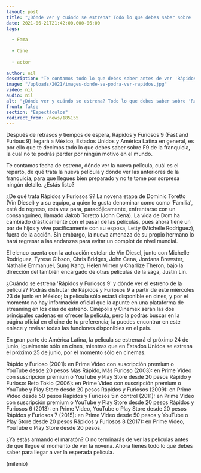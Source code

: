 ```yaml
---
layout: post
title: "¿Dónde ver y cuándo se estrena? Todo lo que debes saber sobre 'Rápidos y Furiosos 9'"
date: 2021-06-21T21:42:00.000-06:00
tags:
  
  - Fama
  
  - Cine
  
  - actor
  
author: nil
description: "Te contamos todo lo que debes saber antes de ver 'Rápidos y Furiosos 9', desde fecha de estreno, dónde ver y de qué trata la película. "
image: "/uploads/2021/images-donde-se-podra-ver-rapidos.jpg"
video: nil
audio: nil
alt: "¿Dónde ver y cuándo se estrena? Todo lo que debes saber sobre 'Rápidos y Furiosos 9'"
front: false
section: "Espectáculos"
redirect_from: /news/185155
---
```


Después de retrasos y tiempos de espera, Rápidos y Furiosos 9 (Fast and Furious 9) llegará a México, Estados Unidos y América Latina en general, es por ello que te decimos todo lo que debes saber sobre F9 de la franquicia, la cual no te podrás perder por ningún motivo en el mundo.  

Te contamos fecha de estreno, dónde ver la nueva película, cuál es el reparto, de qué trata la nueva película y dónde ver las anteriores de la franquicia, para que llegues bien preparado y no te tome por sorpresa ningún detalle. ¿Estás listo? 

¿De qué trata Rápidos y Furiosos 9? La novena etapa de Dominic Toretto (Vin Diesel) y a su equipo, a quien le gusta denominar como como 'Familia', está de regreso, esta vez para, paradójicamente, enfrentarse con un consanguíneo, llamado Jakob Toretto (John Cena). La vida de Dom ha cambiado drásticamente con el pasar de las películas, pues ahora tiene un par de hijos y vive pacíficamente con su esposa, Letty (Michelle Rodriguez), fuera de la acción. Sin embargo, la nueva amenaza de su propio hermano lo hará regresar a las andanzas para evitar un complot de nivel mundial. 

El elenco cuenta con la actuación estelar de Vin Diesel, junto con Michelle Rodriguez, Tyrese Gibson, Chris Bridges, John Cena, Jordana Brewster, Nathalie Emmanuel, Sung Kang, Helen Mirren y Charlize Theron, bajo la dirección del también encargado de otras películas de la saga, Justin Lin.

¿Cuándo se estrena 'Rápidos y Furiosos 9' y dónde ver el estreno de la película? Podrás disfrutar de Rápidos y Furiosos 9 a partir de este miércoles 23 de junio en México; la película sólo estará disponible en cines, y por el momento no hay información oficial que la apunte en una plataforma de streaming en los días de estreno. Cinépolis y Cinemex serán las dos principales cadenas en ofrecer la película, pero la podrás buscar en la página oficial en el cine de tu preferencia; la puedes encontrar en este enlace y revisar todas las funciones disponibles en el país. 

En gran parte de América Latina, la película se estrenará el próximo 24 de junio, igualmente sólo en cines, mientras que en Estados Unidos se estrena el próximo 25 de junio, por el momento sólo en cinemas. 

Rápido y Furioso (2001): en Prime Video con suscripción premium o YouTube desde 20 pesos Más Rápido, Más Furioso (2003): en Prime Video con suscripción premium o YouTube y Play Store desde 20 pesos Rápido y Furioso: Reto Tokio (2006): en Prime Video con suscripción premium o YouTube y Play Store desde 20 pesos Rápidos y Furiosos (2009): en Prime Video desde 50 pesos Rápidos y Furiosos 5in control (2011): en Prime Video con suscripción premium o YouTube y Play Store desde 20 pesos Rápidos y Furiosos 6 (2013): en Prime Video, YouTube o Play Store desde 20 pesos Rápidos y Furiosos 7 (2015): en Prime Video desde 50 pesos y YouTube o Play Store desde 20 pesos Rápidos y Furiosos 8 (2017): en Prime Video, YouTube o Play Store desde 20 pesos.

¿Ya estás armando el maratón? O no terminarás de ver las películas antes de que llegue el momento de ver la novena. Ahora tienes todo lo que debes saber para llegar a ver la esperada película. 

(milenio)